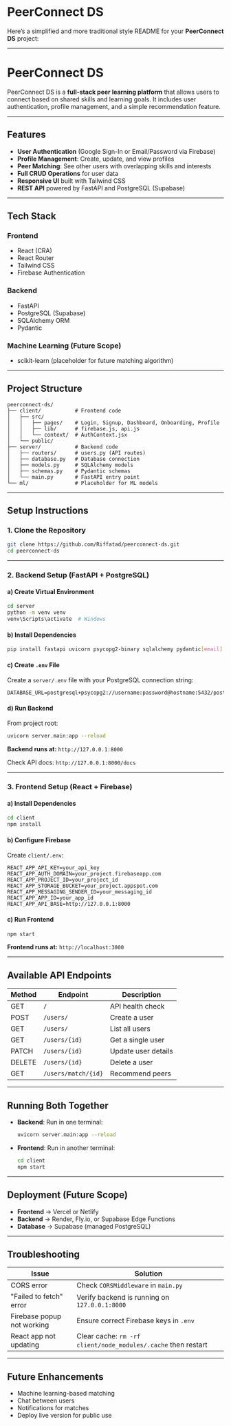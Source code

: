 # PeerConnect DS
Here’s a simplified and more traditional style README for your **PeerConnect DS** project:

---

# PeerConnect DS

PeerConnect DS is a **full-stack peer learning platform** that allows users to connect based on shared skills and learning goals. It includes user authentication, profile management, and a simple recommendation feature.

---

## Features

* **User Authentication** (Google Sign-In or Email/Password via Firebase)
* **Profile Management**: Create, update, and view profiles
* **Peer Matching**: See other users with overlapping skills and interests
* **Full CRUD Operations** for user data
* **Responsive UI** built with Tailwind CSS
* **REST API** powered by FastAPI and PostgreSQL (Supabase)

---

## Tech Stack

### **Frontend**

* React (CRA)
* React Router
* Tailwind CSS
* Firebase Authentication

### **Backend**

* FastAPI
* PostgreSQL (Supabase)
* SQLAlchemy ORM
* Pydantic

### **Machine Learning (Future Scope)**

* scikit-learn (placeholder for future matching algorithm)

---

## Project Structure

```
peerconnect-ds/
├── client/           # Frontend code
│   ├── src/
│   │   ├── pages/    # Login, Signup, Dashboard, Onboarding, Profile
│   │   ├── lib/      # firebase.js, api.js
│   │   └── context/  # AuthContext.jsx
│   └── public/
├── server/           # Backend code
│   ├── routers/      # users.py (API routes)
│   ├── database.py   # Database connection
│   ├── models.py     # SQLAlchemy models
│   ├── schemas.py    # Pydantic schemas
│   └── main.py       # FastAPI entry point
└── ml/               # Placeholder for ML models
```

---

## Setup Instructions

### 1. Clone the Repository

```bash
git clone https://github.com/Riffatad/peerconnect-ds.git
cd peerconnect-ds
```

---

### 2. Backend Setup (FastAPI + PostgreSQL)

#### a) Create Virtual Environment

```bash
cd server
python -m venv venv
venv\Scripts\activate  # Windows
```

#### b) Install Dependencies

```bash
pip install fastapi uvicorn psycopg2-binary sqlalchemy pydantic[email] python-dotenv
```

#### c) Create `.env` File

Create a `server/.env` file with your PostgreSQL connection string:

```
DATABASE_URL=postgresql+psycopg2://username:password@hostname:5432/postgres
```

#### d) Run Backend

From project root:

```bash
uvicorn server.main:app --reload
```

**Backend runs at:** `http://127.0.0.1:8000`

Check API docs:
`http://127.0.0.1:8000/docs`

---

### 3. Frontend Setup (React + Firebase)

#### a) Install Dependencies

```bash
cd client
npm install
```

#### b) Configure Firebase

Create `client/.env`:

```
REACT_APP_API_KEY=your_api_key
REACT_APP_AUTH_DOMAIN=your_project.firebaseapp.com
REACT_APP_PROJECT_ID=your_project_id
REACT_APP_STORAGE_BUCKET=your_project.appspot.com
REACT_APP_MESSAGING_SENDER_ID=your_messaging_id
REACT_APP_APP_ID=your_app_id
REACT_APP_API_BASE=http://127.0.0.1:8000
```

#### c) Run Frontend

```bash
npm start
```

**Frontend runs at:** `http://localhost:3000`

---

## Available API Endpoints

| Method | Endpoint            | Description         |
| ------ | ------------------- | ------------------- |
| GET    | `/`                 | API health check    |
| POST   | `/users/`           | Create a user       |
| GET    | `/users/`           | List all users      |
| GET    | `/users/{id}`       | Get a single user   |
| PATCH  | `/users/{id}`       | Update user details |
| DELETE | `/users/{id}`       | Delete a user       |
| GET    | `/users/match/{id}` | Recommend peers     |

---

## Running Both Together

* **Backend**:
  Run in one terminal:

  ```bash
  uvicorn server.main:app --reload
  ```

* **Frontend**:
  Run in another terminal:

  ```bash
  cd client
  npm start
  ```

---

## Deployment (Future Scope)

* **Frontend** → Vercel or Netlify
* **Backend** → Render, Fly.io, or Supabase Edge Functions
* **Database** → Supabase (managed PostgreSQL)

---

## Troubleshooting

| Issue                      | Solution                                                      |
| -------------------------- | ------------------------------------------------------------- |
| CORS error                 | Check `CORSMiddleware` in `main.py`                           |
| "Failed to fetch" error    | Verify backend is running on `127.0.0.1:8000`                 |
| Firebase popup not working | Ensure correct Firebase keys in `.env`                        |
| React app not updating     | Clear cache: `rm -rf client/node_modules/.cache` then restart |

---

## Future Enhancements

* Machine learning-based matching
* Chat between users
* Notifications for matches
* Deploy live version for public use

